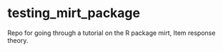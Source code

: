 # testing_mirt_package

Repo for going through a tutorial on the R package mirt, Item response theory.
